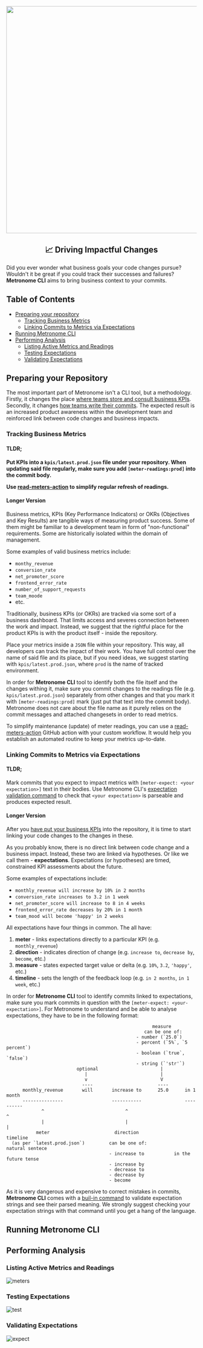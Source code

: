 <p align="center">
<img src="https://user-images.githubusercontent.com/30813/86042360-f33fba00-ba3e-11ea-8d57-6cdc71dd7e46.png" width="600px" />
</p>

<h2 align="center">📈 Driving Impactful Changes</h2>

Did you ever wonder what business goals your code changes pursue? Wouldn't it be great if you
could track their successes and failures? **Metronome CLI** aims to bring business context to
your commits.

## Table of Contents

- [Preparing your repository](#preparing-your-repository)
  - [Tracking Business Metrics](#tracking-business-metrics)
  - [Linking Commits to Metrics via Expectations](#linking-commits-to-metrics-via-expectations)
- [Running Metronome CLI](#running-metronome-cli)
- [Performing Analysis](#performing-analysis)
  - [Listing Active Metrics and Readings](#testing-metrics-and-readings)
  - [Testing Expectations](#testing-expectations)
  - [Validating Expectations](#validating-expectations)

## Preparing your Repository

The most important part of Metronome isn't a CLI tool, but a methodology. Firstly, it changes the
place [where teams store and consult business KPIs](#tracking-business-metrics). Secondly, it
changes [how teams write their commits](#linking-commits-to-metrics-via-expectations). The
expected result is an increased product awareness within the development team and reinforced link
between code changes and business impacts.

### Tracking Business Metrics

#### TLDR;

**Put KPIs into a `kpis/latest.prod.json` file under your repository. When updating said file
regularly, make sure you add `[meter-readings:prod]` into the commit body.**

**Use [read-meters-action](../read-meters-action/README.md) to simplify regular refresh of
readings.**

#### Longer Version

Business metrics, KPIs (Key Performance Indicators) or OKRs (Objectives and Key Results) are
tangible ways of measuring product success. Some of them might be familiar to a development team
in form of "non-functional" requirements. Some are historically isolated within the domain of
management.

Some examples of valid business metrics include:

- `monthy_revenue`
- `conversion_rate`
- `net_promoter_score`
- `frontend_error_rate`
- `number_of_support_requests`
- `team_moode`
- etc.

Traditionally, business KPIs (or OKRs) are tracked via some sort of a business dashboard. That
limits access and severes connection between the work and impact. Instead, we suggest that the
rightful place for the product KPIs is with the product itself - inside the repository.

Place your metrics inside a `JSON` file within your repository. This way, all developers can
track the impact of their work. You have full control over the name of said file and its place,
but if you need ideas, we suggest starting with `kpis/latest.prod.json`, where `prod` is the name
of tracked environment.

In order for **Metronome CLI** tool to identify both the file itself and the changes withing it,
make sure you commit changes to the readings file (e.g. `kpis/latest.prod.json`) separately from
other changes and that you mark it with `[meter-readings:prod]` mark (just put that text into the
commit body). Metronome does not care about the file name as it purely relies on the commit
messages and attached changesets in order to read metrics.

To simplify maintenance (update) of meter readings, you can use a
[read-meters-action](../read-meters-action/README.md) GitHub action with your custom workflow. It
would help you establish an automated routine to keep your metrics up-to-date.

### Linking Commits to Metrics via Expectations

#### TLDR;

Mark commits that you expect to impact metrics with `[meter-expect: <your expectation>]` text in
their bodies. Use Metronome CLI's [expectation validation command](#validating-expectations) to
check that `<your expectation>` is parseable and produces expected result.

#### Longer Version

After you [have put your business KPIs](#tracking-business-metrics) into the repository, it is
time to start linking your code changes to the changes in these.

As you probably know, there is no direct link between code change and a business impact. Instead,
these two are linked via hypotheses. Or like we call them - **expectations**. Expectations (or
hypotheses) are timed, constrained KPI assessments about the future.

Some examples of expectations include:

- `monthly_revenue will increase by 10% in 2 months`
- `conversion_rate increases to 3.2 in 1 week`
- `net_promoter_score will increase to 8 in 4 weeks`
- `frontend_error_rate decreases by 20% in 1 month`
- `team_mood will become 'happy' in 2 weeks`

All expectations have four things in common. The all have:

1. **meter** - links expectations directly to a particular KPI (e.g. `monthly_revenue`)
2. **direction** - indicates direction of change (e.g. `increase to`, `decrease by`,
   `become`, etc.)
3. **measure** - states expected target value or delta (e.g. `10%`, `3.2`, `'happy'`, etc.)
4. **timeline** - sets the length of the feedback loop (e.g. `in 2 months`, `in 1 week`, etc.)

In order for **Metronome CLI** tool to identify commits linked to expectations, make sure you mark
commits in question with the `[meter-expect: <your-expectation>]`. For Metronome to understand and
be able to analyse expectations, they have to be in the following format:

```
                                                      measure
                                                   can be one of:
                                                - number (`25.0`)
                                                - percent (`5%`, `5 percent`)
                                                - boolean (`true`, `false`)
                                                - string (`'str'`)
                          optional                       |
                             |                           |
                             v                           V
                            ----                        ----
      monthly_revenue       will       increase to      25.0      in 1 month
      ---------------                  -----------                ----------
             ^                              ^                         ^
             |                              |                         |
           meter                        direction                  timeline
  (as per `latest.prod.json`)         can be one of:            natural sentece
                                      - increase to           in the future tense
                                      - increase by
                                      - decrease to
                                      - decrease by
                                      - become
```

As it is very dangerous and expensive to correct mistakes in commits, **Metronome CLI** comes with
a [buil-in command](#validating-expectations) to validate expectation strings and see their parsed
meaning. We strongly suggest checking your expectation strings with that command until you get a
hang of the language.

## Running Metronome CLI

## Performing Analysis

### Listing Active Metrics and Readings

![meters](https://user-images.githubusercontent.com/30813/86042640-5cbfc880-ba3f-11ea-9a44-00d8a5f49b05.png)

### Testing Expectations

![test](https://user-images.githubusercontent.com/30813/86042542-3863ec00-ba3f-11ea-97fe-103a7c24d470.png)

### Validating Expectations

![expect](https://user-images.githubusercontent.com/30813/86042843-aa3c3580-ba3f-11ea-8281-9cdfd7c32c16.png)
